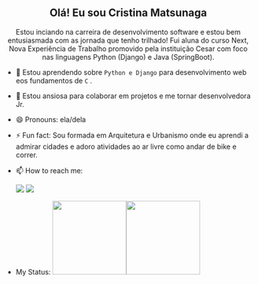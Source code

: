 <h2 align="center"> 
  Olá! Eu sou Cristina Matsunaga  
</h2> 

<p align="center"> 
  Estou inciando na carreira de desenvolvimento software e estou bem entusiasmada com as jornada que tenho trilhado! Fui aluna do curso Next, Nova Experiência de Trabalho promovido pela instituição Cesar com foco nas linguagens Python (Django) e Java (SpringBoot).
</p> 

- 🌱 Estou aprendendo sobre `Python e Django` para desenvolvimento web eos fundamentos de `C` . 
- 👯 Estou ansiosa para colaborar em projetos e me tornar desenvolvedora Jr. 
- 😄 Pronouns: ela/dela
- ⚡ Fun fact: Sou formada em Arquitetura e Urbanismo onde eu aprendi a admirar cidades e adoro atividades ao ar livre como andar de bike e correr.

- 📫 How to reach me:

  <a href="https://www.linkedin.com/in/cristina-matsunaga-7992394b/" alt="Linkedin">
  <img src="https://img.shields.io/badge/-Linkedin-0e76a8?style=for-the-badge&logo=Linkedin&logoColor=white&link=https://www.linkedin.com/in/keidsonroby/" /></a>
  <a href = "mailto:criismnaga@gmail.com"><img src="https://img.shields.io/badge/Gmail-D14836?style=for-the-badge&logo=gmail&logoColor=white" target="_blank"></a>
  
 - My Status:
  <img height="150em" src="http://git-stats-definitive.vercel.app/api?username=criismnaga&theme=tokyonight&show_icons=true" /><img height="150em" src="http://git-stats-definitive.vercel.app/api/top-langs/?username=criismnaga&layout=compact&theme=tokyonight" />

<!---

Criismnaga/Criismnaga is a ✨ special ✨ repository because its `README.md` (this file) appears on your GitHub profile.
You can click the Preview link to take a look at your changes.
--->
